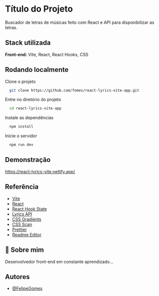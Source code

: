 
# Título do Projeto

Buscador de letras de músicas feito com React e API para disponibilizar as letras.


## Stack utilizada

**Front-end:** Vite, React, React Hooks, CSS


## Rodando localmente

Clone o projeto

```bash
  git clone https://github.com/fomes/react-lyrics-vite-app.git
```

Entre no diretório do projeto

```bash
  cd react-lyrics-vite-app
```

Instale as dependências

```bash
  npm install
```

Inicie o servidor

```bash
  npm run dev
```


## Demonstração

https://react-lyrics-vite.netlify.app/


## Referência

 - [Vite](https://vitejs.dev/)
 - [React](https://pt-br.reactjs.org/)
 - [React Hook State](https://pt-br.reactjs.org/docs/hooks-state.html)
 - [Lyrics API](https://lyricsovh.docs.apiary.io/#)
 - [CSS Gradients](https://cssgradient.io/gradient-backgrounds/)
 - [CSS Scan]( https://getcssscan.com/css-buttons-examples)
 - [Prettier](https://prettier.io/)
 - [Readme Editor](https://readme.so/pt/editor)


## 🚀 Sobre mim
Desenvolvedor front-end em constante aprendizado...


## Autores

- [@FelipeGomes](https://www.github.com/fomes)
